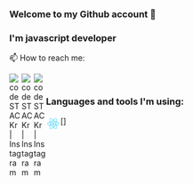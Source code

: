 ### Welcome to my Github account 👋

### I'm javascript developer 

📫 How to reach me:

[<img align="left" alt="codeSTACKr | Instagram" width="22px" src="https://cdn.jsdelivr.net/npm/simple-icons@v3/icons/facebook.svg" />][FACEBOOK]
[<img align="left" alt="codeSTACKr | Instagram" width="22px" src="https://cdn.jsdelivr.net/npm/simple-icons@v3/icons/instagram.svg" />][INSTAGRAM]
[<img align="left" alt="codeSTACKr | Instagram" width="22px" src="https://cdn.jsdelivr.net/npm/simple-icons@v3/icons/twitter.svg" />][TWITTER]

<br />

### Languages and tools I'm using: 

[<img align="left" alt="React" width="26px" src="https://raw.githubusercontent.com/github/explore/80688e429a7d4ef2fca1e82350fe8e3517d3494d/topics/react/react.png" />]

<!--
**harleyxx1/harleyxx1** is a ✨ _special_ ✨ repository because its `README.md` (this file) appears on your GitHub profile.

Here are some ideas to get you started:

- 🔭 I’m currently working on ...
- 🌱 I’m currently learning ...
- 👯 I’m looking to collaborate on ...
- 🤔 I’m looking for help with ...
- 💬 Ask me about ...
- 📫 How to reach me: ...
- 😄 Pronouns: ...
- ⚡ Fun fact: ...
-->

[FACEBOOK]: https://www.facebook.com/harlica08
[INSTAGRAM]: https://www.instagram.com/dharleyc_/
[TWITTER]: https://twitter.com/dharleyc_


